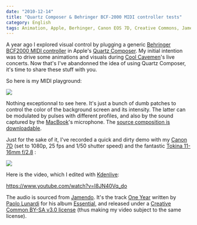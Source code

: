 ```yaml
---
date: "2010-12-14"
title: "Quartz Composer & Behringer BCF-2000 MIDI controller tests"
category: English
tags: Animation, Apple, Berhinger, Canon EOS 7D, Creative Commons, Jamendo, Kdenlive, MacBook, MacBook, midi, MIDI-controlled graphics, Quartz Composer, tokina, USB, Video, Visual
---
```


A year ago I explored visual control by plugging a generic [Behringer BCF2000 MIDI controller](https://amzn.com/B000CZ0RJ2/?tag=kevideld-20)  in Apple's [Quartz Composer](https://en.wikipedia.org/wiki/Quartz_Composer). My initial intention was to drive some animations and visuals during [Cool Cavemen](https://coolcavemen.com)'s live concerts. Now that's I've abandonned the idea of using Quartz Composer, it's time to share these stuff with you.

So here is my MIDI playground:

![](/uploads/2010/quartz-composer-midi-playground.png)

Nothing exceptionnal to see here. It's just a bunch of dumb patches to control the color of the background screen and its intensity. The latter can be modulated by pulses with different profiles, and also by the sound captured by the [MacBook](https://amzn.com/B002QQ8H8I/?tag=kevideld-20)'s microphone. The [source composition is downloadable](https://kevin.deldycke.com/documents/midi-controlled-playground.qtz).



Just for the sake of it, I've recorded a quick and dirty demo with my [Canon 7D](https://amzn.com/B002NEGTTW/?tag=kevideld-20)  (set to 1080p, 25 fps and 1/50 shutter speed) and the fantastic [Tokina 11-16mm f/2.8](https://amzn.com/B0014Z3XMC/?tag=kevideld-20) :

![](/uploads/2010/behind-the-scene-of-bcf2000-and-quartz-composer-video.jpg)

Here is the video, which I edited with [Kdenlive](https://www.kdenlive.org):

https://www.youtube.com/watch?v=I8JN40Vq_do

The audio is sourced from [Jamendo](https://jamendo.com). It's the track [One Year](https://jamendo.com/track/556566) written by [Paolo Lunardi](https://jamendo.com/artist/Paolo_Lunardi) for his album [Essential](https://jamendo.com/album/64689), and released under a [Creative Common BY-SA v3.0 license](https://creativecommons.org/licenses/by-sa/3.0/) (thus making my video subject to the same license).
